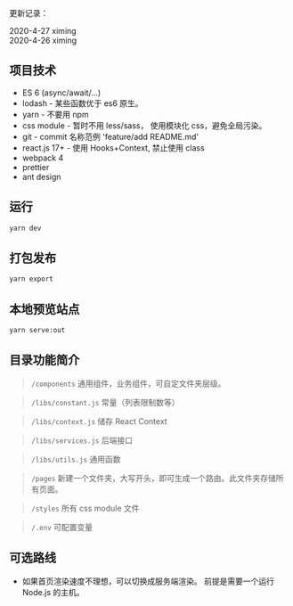 更新记录：

2020-4-27 ximing  
2020-4-26 ximing

## 项目技术

- ES 6 (async/await/...)
- lodash - 某些函数优于 es6 原生。
- yarn - 不要用 npm
- css module - 暂时不用 less/sass， 使用模块化 css，避免全局污染。
- git - commit 名称范例 'feature/add README.md'
- react.js 17+ - 使用 Hooks+Context, 禁止使用 class
- webpack 4
- prettier
- ant design

## 运行

```bash
yarn dev
```

## 打包发布

```bash
yarn export
```

## 本地预览站点

```bash
yarn serve:out
```

## 目录功能简介

> `/components` 通用组件，业务组件，可自定文件夹层级。

> `/libs/constant.js` 常量（列表限制数等）

> `/libs/context.js` 储存 React Context

> `/libs/services.js` 后端接口

> `/libs/utils.js` 通用函数

> `/pages` 新建一个文件夹，大写开头，即可生成一个路由。此文件夹存储所有页面。

> `/styles` 所有 css module 文件

> `/.env` 可配置变量

## 可选路线

- 如果首页渲染速度不理想，可以切换成服务端渲染。 前提是需要一个运行 Node.js 的主机。
